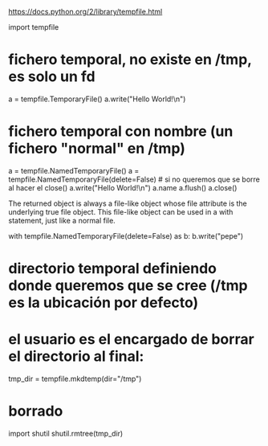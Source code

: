 https://docs.python.org/2/library/tempfile.html

import tempfile

# fichero temporal, no existe en /tmp, es solo un fd
a = tempfile.TemporaryFile()
a.write("Hello World!\n")

# fichero temporal con nombre (un fichero "normal" en /tmp)
a = tempfile.NamedTemporaryFile()
a = tempfile.NamedTemporaryFile(delete=False) # si no queremos que se borre al hacer el close()
a.write("Hello World!\n")
a.name
a.flush()
a.close()

The returned object is always a file-like object whose file attribute is the underlying true file object. This file-like object can be used in a with statement, just like a normal file.

with tempfile.NamedTemporaryFile(delete=False) as b:
  b.write("pepe")





# directorio temporal definiendo donde queremos que se cree (/tmp es la ubicación por defecto)
# el usuario es el encargado de borrar el directorio al final:
tmp_dir = tempfile.mkdtemp(dir="/tmp")

# borrado
import shutil
shutil.rmtree(tmp_dir)
